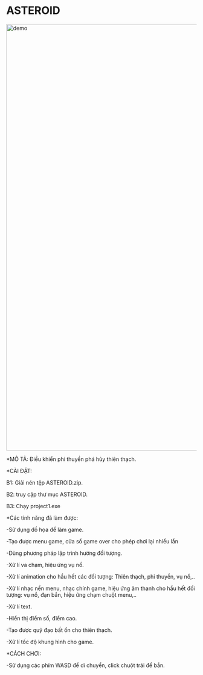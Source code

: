 # ASTEROID
<img width="1125" alt="demo" src="https://user-images.githubusercontent.com/83483618/116768598-dfe7eb80-aa61-11eb-827a-7e68167667c5.png">

*MÔ TẢ: Điều khiển phi thuyền phá hủy thiên thạch.

*CÀI ĐẶT:

B1: Giải nén tệp ASTEROID.zip.

B2: truy cập thư mục ASTEROID.

B3: Chạy project1.exe

*Các tính năng đã làm được:

-Sử dụng đồ họa để làm game.

-Tạo được menu game, cửa sổ game over cho phép chơi lại nhiều lần

-Dùng phương pháp lập trình hướng đối tượng.

-Xử lí va chạm, hiệu ứng vụ nổ.

-Xử lí animation cho hầu hết các đối tượng: Thiên thạch, phi thuyền, vụ nổ,..

-Xử lí nhạc nền menu, nhạc chính game, hiệu ứng âm thanh cho hầu hết đối tượng: vụ nổ, đạn bắn, hiệu ứng chạm chuột menu,..

-Xử lí text.

-Hiển thị điểm số, điểm cao.

-Tạo được quỹ đạo bất ổn cho thiên thạch.

-Xử lí tốc độ khung hình cho game.

*CÁCH CHƠI:

-Sử dụng các phím WASD để di chuyển, click chuột trái để bắn.

